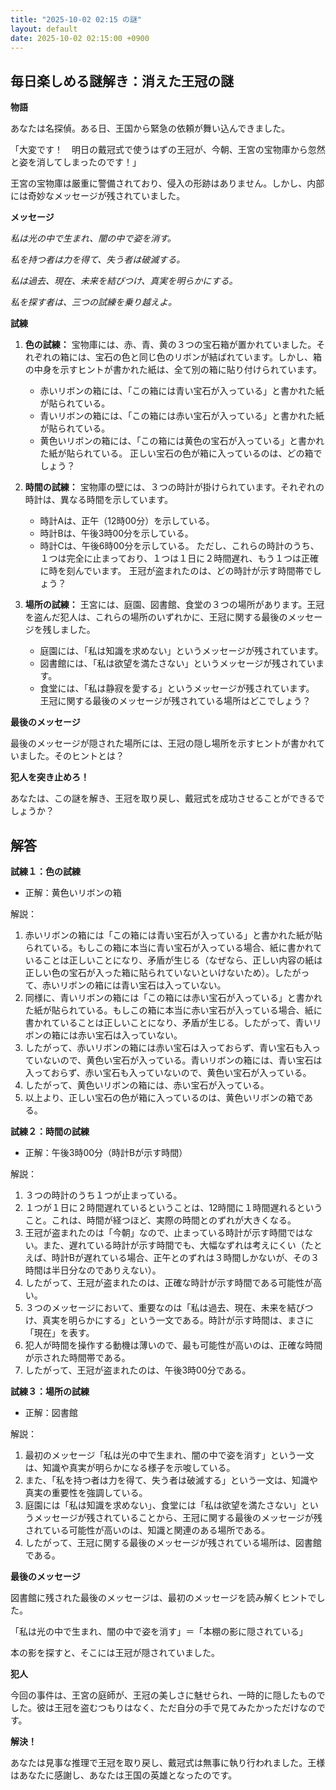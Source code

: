 ```yaml
---
title: "2025-10-02 02:15 の謎"
layout: default
date: 2025-10-02 02:15:00 +0900
---
```

## 毎日楽しめる謎解き：消えた王冠の謎

**物語**

あなたは名探偵。ある日、王国から緊急の依頼が舞い込んできました。

「大変です！　明日の戴冠式で使うはずの王冠が、今朝、王宮の宝物庫から忽然と姿を消してしまったのです！」

王宮の宝物庫は厳重に警備されており、侵入の形跡はありません。しかし、内部には奇妙なメッセージが残されていました。

**メッセージ**

*私は光の中で生まれ、闇の中で姿を消す。*

*私を持つ者は力を得て、失う者は破滅する。*

*私は過去、現在、未来を結びつけ、真実を明らかにする。*

*私を探す者は、三つの試練を乗り越えよ。*

**試練**

1.  **色の試練：** 宝物庫には、赤、青、黄の３つの宝石箱が置かれていました。それぞれの箱には、宝石の色と同じ色のリボンが結ばれています。しかし、箱の中身を示すヒントが書かれた紙は、全て別の箱に貼り付けられています。
    *   赤いリボンの箱には、「この箱には青い宝石が入っている」と書かれた紙が貼られている。
    *   青いリボンの箱には、「この箱には赤い宝石が入っている」と書かれた紙が貼られている。
    *   黄色いリボンの箱には、「この箱には黄色の宝石が入っている」と書かれた紙が貼られている。
    正しい宝石の色が箱に入っているのは、どの箱でしょう？

2.  **時間の試練：** 宝物庫の壁には、３つの時計が掛けられています。それぞれの時計は、異なる時間を示しています。
    *   時計Aは、正午（12時00分）を示している。
    *   時計Bは、午後3時00分を示している。
    *   時計Cは、午後6時00分を示している。
    ただし、これらの時計のうち、１つは完全に止まっており、１つは１日に２時間遅れ、もう１つは正確に時を刻んでいます。
    王冠が盗まれたのは、どの時計が示す時間帯でしょう？

3.  **場所の試練：** 王宮には、庭園、図書館、食堂の３つの場所があります。王冠を盗んだ犯人は、これらの場所のいずれかに、王冠に関する最後のメッセージを残しました。
    *   庭園には、「私は知識を求めない」というメッセージが残されています。
    *   図書館には、「私は欲望を満たさない」というメッセージが残されています。
    *   食堂には、「私は静寂を愛する」というメッセージが残されています。
    王冠に関する最後のメッセージが残されている場所はどこでしょう？

**最後のメッセージ**

最後のメッセージが隠された場所には、王冠の隠し場所を示すヒントが書かれていました。そのヒントとは？

**犯人を突き止めろ！**

あなたは、この謎を解き、王冠を取り戻し、戴冠式を成功させることができるでしょうか？

## 解答

**試練１：色の試練**

*   正解：黄色いリボンの箱

解説：

1.  赤いリボンの箱には「この箱には青い宝石が入っている」と書かれた紙が貼られている。もしこの箱に本当に青い宝石が入っている場合、紙に書かれていることは正しいことになり、矛盾が生じる（なぜなら、正しい内容の紙は正しい色の宝石が入った箱に貼られていないといけないため）。したがって、赤いリボンの箱には青い宝石は入っていない。
2.  同様に、青いリボンの箱には「この箱には赤い宝石が入っている」と書かれた紙が貼られている。もしこの箱に本当に赤い宝石が入っている場合、紙に書かれていることは正しいことになり、矛盾が生じる。したがって、青いリボンの箱には赤い宝石は入っていない。
3.  したがって、赤いリボンの箱には赤い宝石は入っておらず、青い宝石も入っていないので、黄色い宝石が入っている。青いリボンの箱には、青い宝石は入っておらず、赤い宝石も入っていないので、黄色い宝石が入っている。
4.  したがって、黄色いリボンの箱には、赤い宝石が入っている。
5.  以上より、正しい宝石の色が箱に入っているのは、黄色いリボンの箱である。

**試練２：時間の試練**

*   正解：午後3時00分（時計Bが示す時間）

解説：

1.  ３つの時計のうち１つが止まっている。
2.  １つが１日に２時間遅れているということは、12時間に１時間遅れるということ。これは、時間が経つほど、実際の時間とのずれが大きくなる。
3.  王冠が盗まれたのは「今朝」なので、止まっている時計が示す時間ではない。また、遅れている時計が示す時間でも、大幅なずれは考えにくい（たとえば、時計Bが遅れている場合、正午とのずれは３時間しかないが、その３時間は半日分なのでありえない）。
4.  したがって、王冠が盗まれたのは、正確な時計が示す時間である可能性が高い。
5.  ３つのメッセージにおいて、重要なのは「私は過去、現在、未来を結びつけ、真実を明らかにする」という一文である。時計が示す時間は、まさに「現在」を表す。
6.  犯人が時間を操作する動機は薄いので、最も可能性が高いのは、正確な時間が示された時間帯である。
7.  したがって、王冠が盗まれたのは、午後3時00分である。

**試練３：場所の試練**

*   正解：図書館

解説：

1.  最初のメッセージ「私は光の中で生まれ、闇の中で姿を消す」という一文は、知識や真実が明らかになる様子を示唆している。
2.  また、「私を持つ者は力を得て、失う者は破滅する」という一文は、知識や真実の重要性を強調している。
3.  庭園には「私は知識を求めない」、食堂には「私は欲望を満たさない」というメッセージが残されていることから、王冠に関する最後のメッセージが残されている可能性が高いのは、知識と関連のある場所である。
4.  したがって、王冠に関する最後のメッセージが残されている場所は、図書館である。

**最後のメッセージ**

図書館に残された最後のメッセージは、最初のメッセージを読み解くヒントでした。

「私は光の中で生まれ、闇の中で姿を消す」＝「本棚の影に隠されている」

本の影を探すと、そこには王冠が隠されていました。

**犯人**

今回の事件は、王宮の庭師が、王冠の美しさに魅せられ、一時的に隠したものでした。彼は王冠を盗むつもりはなく、ただ自分の手で見てみたかっただけなのです。

**解決！**

あなたは見事な推理で王冠を取り戻し、戴冠式は無事に執り行われました。王様はあなたに感謝し、あなたは王国の英雄となったのです。
